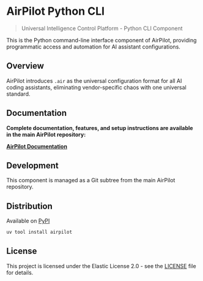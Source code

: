 # AirPilot Python CLI

> Universal Intelligence Control Platform - Python CLI Component

This is the Python command-line interface component of AirPilot, providing programmatic access and automation for AI assistant configurations.

## Overview

AirPilot introduces `.air` as the universal configuration format for all AI coding assistants, eliminating vendor-specific chaos with one universal standard.

## Documentation

**Complete documentation, features, and setup instructions are available in the main AirPilot repository:**

**[AirPilot Documentation](https://github.com/shaneholloman/airpilot)**

## Development

This component is managed as a Git subtree from the main AirPilot repository.

## Distribution

Available on [PyPI](https://pypi.org/user/shaneholloman/)

```sh
uv tool install airpilot
```

## License

This project is licensed under the Elastic License 2.0 - see the [LICENSE](https://github.com/shaneholloman/airpilot/blob/main/LICENSE.md) file for details.
